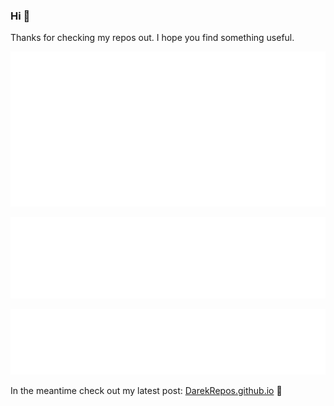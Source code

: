 ### Hi 👋

Thanks for checking my repos out. I hope you find something useful.

![Metrics](/metrics.classic.svg)

![Metrics](/metrics.plugin.languages.svg)

![Metrics](/metrics.plugin.stackoverflow.svg)

In the meantime check out my latest post: [DarekRepos.github.io](https://DarekRepos.github.io) 🚀

